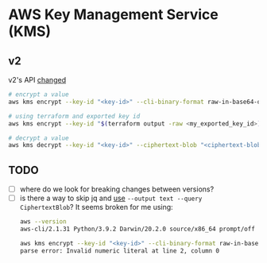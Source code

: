 # AWS Key Management Service (KMS)

## v2

v2's API [changed](https://github.com/aws/aws-cli/issues/4994)

```bash
# encrypt a value
aws kms encrypt --key-id "<key-id>" --cli-binary-format raw-in-base64-out --plaintext "<plain-text>" | jq -r '.CiphertextBlob'

# using terraform and exported key id
aws kms encrypt --key-id "$(terraform output -raw <my_exported_key_id>)" --cli-binary-format raw-in-base64-out --plaintext "<plain-text>" | jq -r '.CiphertextBlob'

# decrypt a value
aws kms decrypt --key-id "<key-id>" --ciphertext-blob "<ciphertext-blob-from-encrypt>"
```

## TODO

- [ ] where do we look for breaking changes between versions?
- [ ] is there a way to skip jq and [use](https://github.com/aws/aws-cli/issues/4994#issuecomment-679133083) `--output text --query CiphertextBlob`? It seems broken for me using:
  ```bash
  aws --version
  aws-cli/2.1.31 Python/3.9.2 Darwin/20.2.0 source/x86_64 prompt/off

  aws kms encrypt --key-id "<key-id>" --cli-binary-format raw-in-base64-out --plaintext "blah" --text plain --query CiphertextBlob
  parse error: Invalid numeric literal at line 2, column 0
  ```
